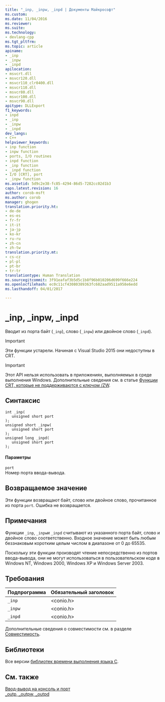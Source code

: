 ```yaml
---
title: "_inp, _inpw, _inpd | Документы Майкрософт"
ms.custom: 
ms.date: 11/04/2016
ms.reviewer: 
ms.suite: 
ms.technology:
- devlang-cpp
ms.tgt_pltfrm: 
ms.topic: article
apiname:
- _inp
- _inpw
- _inpd
apilocation:
- msvcrt.dll
- msvcr120.dll
- msvcr110_clr0400.dll
- msvcr110.dll
- msvcr80.dll
- msvcr100.dll
- msvcr90.dll
apitype: DLLExport
f1_keywords:
- inpd
- _inp
- _inpw
- _inpd
dev_langs:
- C++
helpviewer_keywords:
- inp function
- inpw function
- ports, I/O routines
- inpd function
- _inp function
- _inpd function
- I/O [CRT], port
- _inpw function
ms.assetid: 5d9c2e38-fc85-4294-86d5-7282cc02d1b3
caps.latest.revision: 16
author: corob-msft
ms.author: corob
manager: ghogen
translation.priority.ht:
- de-de
- es-es
- fr-fr
- it-it
- ja-jp
- ko-kr
- ru-ru
- zh-cn
- zh-tw
translation.priority.mt:
- cs-cz
- pl-pl
- pt-br
- tr-tr
translationtype: Human Translation
ms.sourcegitcommit: 3f91eafaf3b5d5c1b8f96b010206d699f666e224
ms.openlocfilehash: ec0c11cf43080389363fc682aad9511a958e6edd
ms.lasthandoff: 04/01/2017

---
```

# <a name="inp-inpw-inpd"></a>_inp, _inpw, _inpd
Вводит из порта байт (`_inp`), слово (`_inpw`) или двойное слово (`_inpd`).  
  
> [!IMPORTANT]
>  Эти функции устарели. Начиная с Visual Studio 2015 они недоступны в CRT.  
  
> [!IMPORTANT]
>  Этот API нельзя использовать в приложениях, выполняемых в среде выполнения Windows. Дополнительные сведения см. в статье [Функции CRT, которые не поддерживаются с ключом /ZW](http://msdn.microsoft.com/library/windows/apps/jj606124.aspx).  
  
## <a name="syntax"></a>Синтаксис  
  
```  
int _inp(   
   unsigned short port   
);  
unsigned short _inpw(   
   unsigned short port   
);  
unsigned long _inpd(   
   unsigned short port   
);  
```  
  
#### <a name="parameters"></a>Параметры  
 `port`  
 Номер порта ввода-вывода.  
  
## <a name="return-value"></a>Возвращаемое значение  
 Эти функции возвращают байт, слово или двойное слово, прочитанное из порта `port`. Ошибка не возвращается.  
  
## <a name="remarks"></a>Примечания  
 Функции `_inp`, `_inpw`и `_inpd` считывают из указанного порта байт, слово и двойное слово соответственно. Входное значение может быть любым беззнаковым коротким целым числом в диапазоне от 0 до 65535.  
  
 Поскольку эти функции производят чтение непосредственно из портов ввода-вывода, они не могут использоваться в пользовательском коде в Windows NT, Windows 2000, Windows XP и Windows Server 2003.  
  
## <a name="requirements"></a>Требования  
  
|Подпрограмма|Обязательный заголовок|  
|-------------|---------------------|  
|`_inp`|\<conio.h>|  
|`_inpw`|\<conio.h>|  
|`_inpd`|\<conio.h>|  
  
 Дополнительные сведения о совместимости см. в разделе [Совместимость](../c-runtime-library/compatibility.md).  
  
## <a name="libraries"></a>Библиотеки  
 Все версии [библиотек времени выполнения языка C](../c-runtime-library/crt-library-features.md).  
  
## <a name="see-also"></a>См. также  
 [Ввод-вывод на консоль и порт](../c-runtime-library/console-and-port-i-o.md)   
 [_outp, _outpw, _outpd](../c-runtime-library/outp-outpw-outpd.md)

